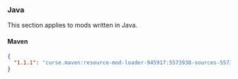 ### Java

This section applies to mods written in Java.


#### Maven

```json
{
  "1.1.1": "curse.maven:resource-mod-loader-945917:5573938-sources-5573944"
}
```
